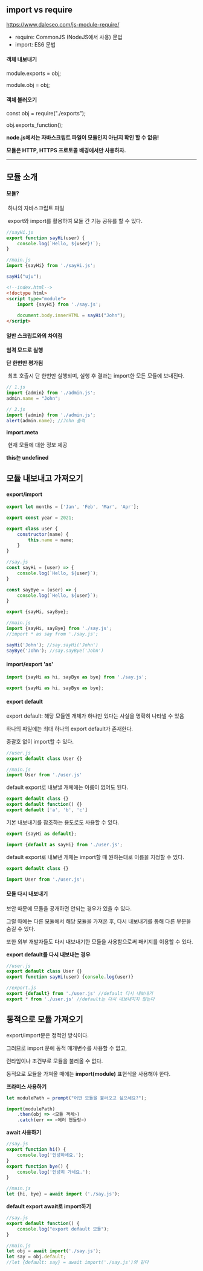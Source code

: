<h2>
    import vs require
</h2>

https://www.daleseo.com/js-module-require/

<ul>
    <li>require: CommonJS (NodeJS에서 사용) 문법</li>
    <li>import: ES6 문법</li>
</ul>

<h4>
    객체 내보내기
</h4>

module.exports = obj;

module.obj = obj;

<h4>
    객체 불러오기
</h4>

const obj = require("./exports");

obj.exports_function();



**node.js에서는 자바스크립트 파일이 모듈인지 아닌지 확인 할 수 없음!**

**모듈은 HTTP, HTTPS 프로토콜 배경에서만 사용하자.**



------



<h2>
    모듈 소개
</h2>




<h4>
    모듈?
</h4>

​	하나의 자바스크립트 파일

​	export와 import를 활용하여 모듈 간 기능 공유를 할 수 있다.



```javascript
//sayHi.js
export function sayHi(user) {
    console.log(`Hello, ${user}!`);
}

//main.js
import {sayHi} from './sayHi.js';

sayHi("uju");
```

```html
<!--index.html-->
<!doctype html>
<script type="module">
    import {sayHi} from './say.js';
    
    document.body.innerHTML = sayHi("John");
</script>
```



<h4>
    일반 스크립트와의 차이점
</h4>

**엄격 모드로 실행**

**단 한번만 평가됨**

​	최초 호출시 단 한번만 실행되며, 실행 후 결과는 import한 모든 모듈에 보내진다.

```javascript
// 1.js
import {admin} from './admin.js';
admin.name = "John";

// 2.js
import {admin} from './admin.js';
alert(admin.name); //John 출력
```

**import.meta**

​	현재 모듈에 대한 정보 제공

**this는 undefined**



<h2>
    모듈 내보내고 가져오기
</h2>

<h4>
    export/import
</h4>

```javascript
export let months = ['Jan', 'Feb', 'Mar', 'Apr'];

export const year = 2021;

export class user {
    constructor(name) {
        this.name = name;
    }
}
```

```javascript
//say.js
const sayHi = (user) => {
	console.log(`Hello, ${user}`);
}

const sayBye = (user) => {
    console.log(`Hello, ${user}`);
}

export {sayHi, sayBye};
```

```javascript
//main.js
import {sayHi, sayBye} from './say.js';
//import * as say from './say.js';

sayHi('John'); //say.sayHi('John')
sayBye('John'); //say.sayBye('John')
```



<h4>
    import/export 'as'
</h4>

```javascript
import {sayHi as hi, sayBye as bye} from './say.js';

export {sayHi as hi, sayBye as bye};
```



<h4>
    export default
</h4>

export default: 해당 모듈엔 개체가 하나만 있다는 사실을 명확히 나타낼 수 있음

하나의 파일에는 최대 하나의 export default가 존재한다.

중괄호 없이 import할 수 있다.

```javascript
//user.js
export default class User {}

//main.js
import User from './user.js'
```



default export로 내보낼 개체에는 이름이 없어도 된다.

```javascript
export default class {}
export default function() {}
export default ['a', 'b', 'c']
```



기본 내보내기를 참조하는 용도로도 사용할 수 있다.

```javascript
export {sayHi as default};

import {default as sayHi} from './user.js';
```



default export로 내보낸 개체는 import할 때 원하는대로 이름을 지정할 수 있다.

```javascript
export default class {}

import User from './user.js';
```



<h4>
    모듈 다시 내보내기
</h4>

보안 때문에 모듈을 공개하면 안되는 경우가 있을 수 있다.

그럴 때에는 다른 모듈에서 해당 모듈을 가져온 후, 다시 내보내기를 통해 다른 부분을 숨길 수 있다.

또한 외부 개발자들도 다시 내보내기한 모듈을 사용함으로써 패키지를 이용할 수 있다.



**export default를 다시 내보내는 경우**

```javascript
//user.js
export default class User {}
export function sayHi(user) {console.log(user)}

//export.js
export {default} from './user.js' //default 다시 내보내기
export * from './user.js' //default는 다시 내보내지지 않는다
```



<h2>
    동적으로 모듈 가져오기
</h2>

export/import문은 정적인 방식이다.

그러므로 import 문에 동적 매개변수를 사용할 수 없고,

런타임이나 조건부로 모듈을 불러올 수 없다.

동적으로 모듈을 가져올 때에는 **import(module)**  표현식을 사용해야 한다.



**프라미스 사용하기**

```javascript
let modulePath = prompt("어떤 모듈을 불러오고 싶으세요?");

import(modulePath)
	.then(obj => <모듈 객체>)
	.catch(err => <에러 핸들링>)
```



**await 사용하기**

```javascript
//say.js
export function hi() {
    console.log('안녕하세요.');
}
export function bye() {
    console.log('안녕히 가세요.');
}

//main.js
let {hi, bye} = await import ('./say.js');
```



**default export await로 import하기**

```javascript
//say.js
export default function() {
    console.log("export default 모듈");
}

//main.js
let obj = await import('./say.js');
let say = obj.default;
//let {default: say} = await import('./say.js')와 같다
```

